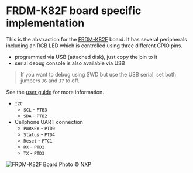 # FRDM-K82F board specific implementation

This is the abstraction for the [FRDM-K82F](http://www.nxp.com/products/software-and-tools/run-time-software/kinetis-software-and-tools/ides-for-kinetis-mcus/freescale-freedom-development-platform-for-kinetis-k82-k81-and-k80-mcus:FRDM-K82F)
board. It has several peripherals including an RGB LED which is controlled using three different GPIO pins.

- programmed via USB (attached disk), just copy the bin to it
- serial debug console is also available via USB

> If you want to debug using SWD but use the USB serial,
> set both jumpers ```J6``` and ```J7``` to off.

See the [user guide](https://cache.nxp.com/files/32bit/doc/user_guide/FRDMK82FUG.pdf) for more information.

- `I2C`
   - `SCL` - `PTB3`
   - `SDA` - `PTB2`
- Cellphone UART connection
   - `PWRKEY` - `PTD0`
   - `Status` - `PTD4`
   - `Reset` - `PTC1`
   - `RX` - `PTD2`
   - `TX` - `PTD3`

![FRDM-K82F](http://cache.nxp.com/files/graphic/block_diagram/FRDM-K82-800x480-BD.jpg)
Board Photo &copy; [NXP](http://www.nxp.com)

